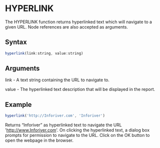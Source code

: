 # HYPERLINK

The HYPERLINK function returns hyperlinked text which will navigate to a given URL. Node references are also accepted as arguments.

## Syntax

```javascript
hyperlink(link:string, value:string)
```

## Arguments

link - A text string containing the URL to navigate to.

value - The hyperlinked text description that will be displayed in the report.

## Example

```javascript
hyperlink('http://Inforiver.com', 'Inforiver')
```

Returns “Inforiver” as hyperlinked text to navigate the URL 'http://www.Inforiver.com'. On clicking the hyperlinked text, a dialog box prompts for permission to navigate to the URL. Click on the OK button to open the webpage in the browser.
